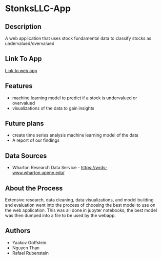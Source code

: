 # StonksLLC-App

## Description
A web application that uses stock fundamental data to classify stocks as undervalued/overvalued

## Link To App

[Link to web app](https://stonksllc.streamlit.app/)

## Features
- machine learning model to predict if a stock is undervalued or overvalued
- visualizations of the data to gain insights 


## Future plans 
- create time series analysis machine learning model of the data 
- A report of our findings 

## Data Sources
- Wharton Research Data Service - https://wrds-www.wharton.upenn.edu/

## About the Process

Extensive research, data cleaning, data visualizations, and model building and evaluation went into the process of choosing the best model to use on the web application. This was all done in jupyter notebooks, the best model was then dumped into a file to be used by the webapp. 

## Authors 
- Yaakov Goffstein 
- Nguyen Than
- Rafael Rubenstein

